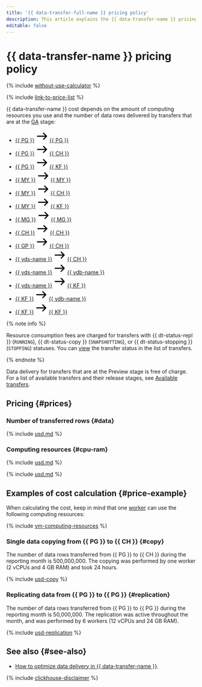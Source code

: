 ```yaml
---
title: '{{ data-transfer-full-name }} pricing policy'
description: This article explains the {{ data-transfer-name }} pricing policy.
editable: false
---
```


# {{ data-transfer-name }} pricing policy



{% include [without-use-calculator](../_includes/pricing/without-use-calculator.md) %}

{% include [link-to-price-list](../_includes/pricing/link-to-price-list.md) %}

{{ data-transfer-name }} cost depends on the amount of computing resources you use and the number of data rows delivered by transfers that are at the [GA](../overview/concepts/launch-stages.md) stage: 

* [{{ PG }}](operations/endpoint/source/postgresql.md) ![arrow_right](../_assets/console-icons/arrow-right.svg) [{{ PG }}](operations/endpoint/target/postgresql.md)
* [{{ PG }}](operations/endpoint/source/postgresql.md) ![arrow_right](../_assets/console-icons/arrow-right.svg) [{{ CH }}](operations/endpoint/target/clickhouse.md)
* [{{ PG }}](operations/endpoint/source/postgresql.md) ![arrow_right](../_assets/console-icons/arrow-right.svg) [{{ KF }}](operations/endpoint/target/kafka.md)
* [{{ MY }}](operations/endpoint/source/mysql.md) ![arrow_right](../_assets/console-icons/arrow-right.svg) [{{ MY }}](operations/endpoint/target/mysql.md)
* [{{ MY }}](operations/endpoint/source/mysql.md) ![arrow_right](../_assets/console-icons/arrow-right.svg) [{{ CH }}](operations/endpoint/target/clickhouse.md)
* [{{ MY }}](operations/endpoint/source/mysql.md) ![arrow_right](../_assets/console-icons/arrow-right.svg) [{{ KF }}](operations/endpoint/target/kafka.md)
* [{{ MG }}](operations/endpoint/source/mongodb.md) ![arrow_right](../_assets/console-icons/arrow-right.svg) [{{ MG }}](operations/endpoint/target/mongodb.md)
* [{{ CH }}](operations/endpoint/source/clickhouse.md) ![arrow_right](../_assets/console-icons/arrow-right.svg) [{{ CH }}](operations/endpoint/target/clickhouse.md)
* [{{ GP }}](operations/endpoint/source/greenplum.md) ![arrow_right](../_assets/console-icons/arrow-right.svg) [{{ CH }}](operations/endpoint/target/clickhouse.md)
* [{{ yds-name }}](operations/endpoint/source/data-streams.md) ![arrow_right](../_assets/console-icons/arrow-right.svg) [{{ CH }}](operations/endpoint/target/clickhouse.md)
* [{{ yds-name }}](operations/endpoint/source/data-streams.md) ![arrow_right](../_assets/console-icons/arrow-right.svg) [{{ ydb-name }}](operations/endpoint/target/yandex-database.md)
* [{{ yds-name }}](operations/endpoint/source/data-streams.md) ![arrow_right](../_assets/console-icons/arrow-right.svg) [{{ KF }}](operations/endpoint/target/kafka.md)
* [{{ KF }}](operations/endpoint/source/kafka.md) ![arrow_right](../_assets/console-icons/arrow-right.svg) [{{ ydb-name }}](operations/endpoint/target/yandex-database.md)
* [{{ KF }}](operations/endpoint/source/kafka.md) ![arrow_right](../_assets/console-icons/arrow-right.svg) [{{ KF }}](operations/endpoint/target/kafka.md)

{% note info %}

Resource consumption fees are charged for transfers with {{ dt-status-repl }} (`RUNNING`), {{ dt-status-copy }} (`SNAPSHOTTING`), or {{ dt-status-stopping }} (`STOPPING`) statuses. You can [view](operations/transfer.md#list) the transfer status in the list of transfers.

{% endnote %}

Data delivery for transfers that are at the Preview stage is free of charge. For a list of available transfers and their release stages, see [Available transfers](transfer-matrix.md).

## Pricing {#prices}

### Number of transferred rows {#data}



{% include [usd.md](../_pricing/data-transfer/usd.md) %}


### Computing resources {#cpu-ram}



{% include [usd.md](../_pricing/data-transfer/usd-cpu.md) %}

{% include [usd.md](../_pricing/data-transfer/usd-ram.md) %}


## Examples of cost calculation {#price-example}

When calculating the cost, keep in mind that one [worker](concepts/index.md#worker) can use the following computing resources:

{% include [vm-computing-resources](../_includes/data-transfer/vm-computing-resources.md) %}

### Single data copying from {{ PG }} to {{ CH }} {#copy}

The number of data rows transferred from {{ PG }} to {{ CH }} during the reporting month is 500,000,000. The copying was performed by one worker (2 vCPUs and 4 GB RAM) and took 24 hours.



{% include [usd-copy](../_pricing_examples/data-transfer/usd-copy.md) %}


### Replicating data from {{ PG }} to {{ PG }} {#replication}

The number of data rows transferred from {{ PG }} to {{ PG }} during the reporting month is 50,000,000. The replication was active throughout the month, and was performed by 6 workers (12 vCPUs and 24 GB RAM).



{% include [usd-replication](../_pricing_examples/data-transfer/usd-replication.md) %}


## See also {#see-also}

* [How to optimize data delivery in {{ data-transfer-name }}](https://www.youtube.com/watch?v=1BJ9YEASOeU).

{% include [clickhouse-disclaimer](../_includes/clickhouse-disclaimer.md) %}